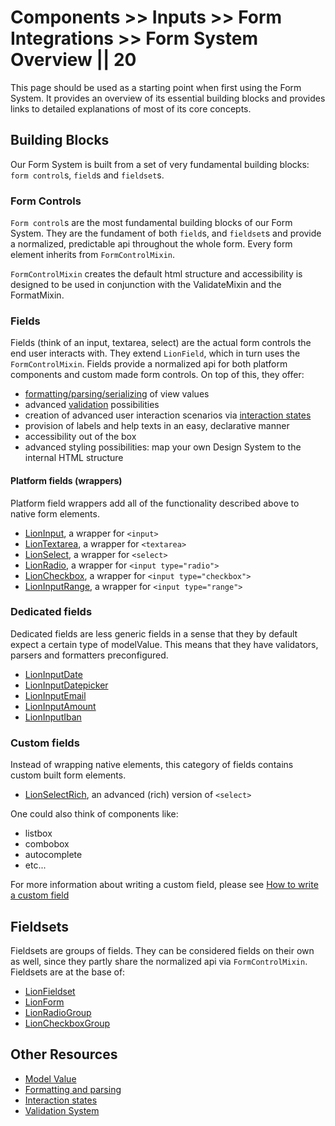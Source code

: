 # Components >> Inputs >> Form Integrations >> Form System Overview || 20

This page should be used as a starting point when first using the Form System.
It provides an overview of its essential building blocks and provides links to detailed explanations
of most of its core concepts.

## Building Blocks

Our Form System is built from a set of very fundamental building blocks: `form control`s, `field`s and `fieldset`s.

### Form Controls

`Form control`s are the most fundamental building blocks of our Form System.
They are the fundament of both `field`s, and `fieldset`s and provide a normalized, predictable api
throughout the whole form.
Every form element inherits from `FormControlMixin`.

`FormControlMixin` creates the default html structure
and accessibility is designed to be used in conjunction with the ValidateMixin and the FormatMixin.

### Fields

Fields (think of an input, textarea, select) are the actual form controls the end user interacts with.
They extend `LionField`, which in turn uses the `FormControlMixin`.
Fields provide a normalized api for both platform components and custom made form controls.
On top of this, they offer:

- [formatting/parsing/serializing](?path=/docs/forms-system-formatting-and-parsing--parser) of view values
- advanced [validation](?path=/docs/forms-validation-overview--main#validate) possibilities
- creation of advanced user interaction scenarios via [interaction states](?path=/docs/forms-system-interaction-states--interaction-states)
- provision of labels and help texts in an easy, declarative manner
- accessibility out of the box
- advanced styling possibilities: map your own Design System to the internal HTML structure

#### Platform fields (wrappers)

Platform field wrappers add all of the functionality described above to native form elements.

- [LionInput](?path=/docs/forms-input--default-story), a wrapper for `<input>`
- [LionTextarea](?path=/docs/forms-textarea--default-story), a wrapper for `<textarea>`
- [LionSelect](?path=/docs/forms-select--default-story), a wrapper for `<select>`
- [LionRadio](?path=/docs/forms-radio-group--default-story), a wrapper for `<input type="radio">`
- [LionCheckbox](?path=/docs/forms-checkbox-group--default-story), a wrapper for `<input type="checkbox">`
- [LionInputRange](?path=/docs/forms-input-range--default-story), a wrapper for `<input type="range">`

### Dedicated fields

Dedicated fields are less generic fields in a sense that they by default expect a certain type of
modelValue. This means that they have validators, parsers and formatters preconfigured.

- [LionInputDate](?path=/docs/forms-input-date--default-story)
- [LionInputDatepicker](?path=/docs/forms-input-datepicker--default-story)
- [LionInputEmail](?path=/docs/forms-input-email--default-story)
- [LionInputAmount](?path=/docs/forms-input-amount--default-story)
- [LionInputIban](?path=/docs/forms-input-iban--default-story)

### Custom fields

Instead of wrapping native elements, this category of fields contains custom built
form elements.

- [LionSelectRich](?path=/docs/forms-select-rich--default-story), an advanced (rich) version of `<select>`

One could also think of components like:

- listbox
- combobox
- autocomplete
- etc...

For more information about writing a custom field, please see [How to write a custom field](?path=/docs/forms-system-creating-a-custom-field--page)

## Fieldsets

Fieldsets are groups of fields. They can be considered fields on their own as well, since they
partly share the normalized api via `FormControlMixin`.
Fieldsets are at the base of:

- [LionFieldset](?path=/docs/forms-fieldset-overview--page)
- [LionForm](?path=/docs/forms-form-overview--page)
- [LionRadioGroup](?path=/docs/forms-radio-group--default-story)
- [LionCheckboxGroup](?path=/docs/forms-checkbox-group--default-story)

## Other Resources

- [Model Value](?path=/docs/forms-system-modelvalue--page)
- [Formatting and parsing](?path=/docs/forms-system-formatting-and-parsing--parser)
- [Interaction states](?path=/docs/forms-system-interaction-states--interaction-states)
- [Validation System](?path=/docs/forms-validation-overview--main#validate)
